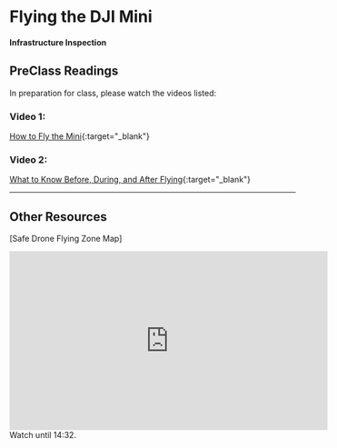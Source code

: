 # Flying the DJI Mini

#### Infrastructure Inspection

## PreClass Readings
In preparation for class, please watch the videos listed:
### Video 1:

[How to Fly the Mini](https://byu.sharepoint.com/sites/CEDroneClass/_layouts/15/stream.aspx?id=%2Fsites%2FCEDroneClass%2FShared%20Documents%2FGeneral%2FHow%20To%20Drone%20Videos%2F20240410%5Fminis%2Dsetup%2Dtakedown%2Dvid%2DSC%2Emp4&referrer=StreamWebApp%2EWeb&referrerScenario=AddressBarCopied%2Eview%2E97b9be03%2Dbdf0%2D4dfe%2D880c%2Dbb6e73de6622){:target="_blank"}


### Video 2:
[What to Know Before, During, and After Flying](https://byu.sharepoint.com/sites/CEDroneClass/Shared%20Documents/General/How%20To%20Drone%20Videos/20240410_Before-while-after-vid_SC.mp4?referrer=Teams.TEAMS-ELECTRON&referrerScenario=teamsSdk_ns-bim&web=1){:target="_blank"}


---

## Other Resources
[Safe Drone Flying Zone Map]
<iframe width="560" height="315" src="https://www.youtube.com/embed/6_ucCKFJUCU?si=kPG9jdBUDkrmO06m&amp;start=275" title="YouTube video player" frameborder="0" allow="accelerometer; autoplay; clipboard-write; encrypted-media; gyroscope; picture-in-picture; web-share" referrerpolicy="strict-origin-when-cross-origin" allowfullscreen></iframe>
<br>Watch until 14:32.